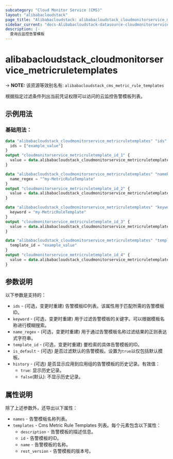 ```yaml
---
subcategory: "Cloud Monitor Service (CMS)"
layout: "alibabacloudstack"
page_title: "Alibabacloudstack: alibabacloudstack_cloudmonitorservice_metricruletemplates"
sidebar_current: "docs-Alibabacloudstack-datasource-cloudmonitorservice-metricruletemplates"
description: |- 
  查询云监控告警模板
---
```


# alibabacloudstack_cloudmonitorservice_metricruletemplates
-> **NOTE:** 该资源等效别名有: `alibabacloudstack_cms_metric_rule_templates`

根据指定过滤条件列出当前凭证权限可以访问的云监控告警模板列表。

## 示例用法

### 基础用法：

```terraform
data "alibabacloudstack_cloudmonitorservice_metricruletemplates" "ids" {
  ids = ["example_value"]
}
output "cloudmonitorservice_metricruletemplate_id_1" {
  value = data.alibabacloudstack_cloudmonitorservice_metricruletemplates.ids.templates.0.id
}

data "alibabacloudstack_cloudmonitorservice_metricruletemplates" "nameRegex" {
  name_regex = "^my-MetricRuleTemplate"
}
output "cloudmonitorservice_metricruletemplate_id_2" {
  value = data.alibabacloudstack_cloudmonitorservice_metricruletemplates.nameRegex.templates.0.id
}

data "alibabacloudstack_cloudmonitorservice_metricruletemplates" "keyword" {
  keyword = "my-MetricRuleTemplate"
}
output "cloudmonitorservice_metricruletemplate_id_3" {
  value = data.alibabacloudstack_cloudmonitorservice_metricruletemplates.keyword.templates.0.id
}

data "alibabacloudstack_cloudmonitorservice_metricruletemplates" "template_id" {
  template_id = "example_value"
}
output "cloudmonitorservice_metricruletemplate_id_4" {
  value = data.alibabacloudstack_cloudmonitorservice_metricruletemplates.template_id.templates.0.id
}
```

## 参数说明

以下参数是支持的：

* `ids` - (可选，变更时重建) 告警模板ID列表。该属性用于匹配所需的告警模板ID。
* `keyword` - (可选，变更时重建) 用于过滤告警模板的关键字。可以根据模板名称进行模糊搜索。
* `name_regex` - (可选，变更时重建) 用于通过告警模板名称过滤结果的正则表达式字符串。
* `template_id` - (可选，变更时重建) 要检索的具体告警模板的ID。
* `is_default` - (可选) 是否过滤默认的告警模板。设置为`true`以仅包括默认模板。
* `history` - (可选) 是否显示应用到应用组的告警模板的历史记录。有效值：
  * `true`: 显示历史记录。
  * `false`(默认): 不显示历史记录。

## 属性说明

除了上述参数外，还导出以下属性：

* `names` - 告警模板名称列表。
* `templates` - Cms Metric Rule Templates 列表。每个元素包含以下属性：
  * `description` - 告警模板的描述信息。
  * `id` - 告警模板的ID。
  * `name` - 告警模板的名称。
  * `rest_version` - 告警模板的版本号。
